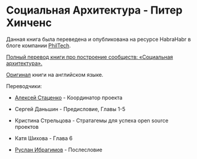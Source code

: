 # Социальная Архитектура - Питер Хинченс

Данная книга была переведена и опубликована на ресурсе HabraHabr в блоге компании [PhilTech](http://go.philtech.ru/).

[Полный перевод книги про построение сообществ: «Социальная архитектура».](https://habrahabr.ru/company/philtech/blog/352390/)

[Оригинал](https://www.gitbook.com/book/hintjens/social-architecture/details) книги на английском языке.

Переводчики:

* [Алексей Стаценко](https://habrahabr.ru/users/MagisterLudi/) - Координатор проекта

* Сергей Даньшин - Предисловие, Главы 1-5

* Кристина Стрельцова - Стратагемы для успеха open source проектов

* Катя Шихова - Глава 6

* [Руслан Ибрагимов](https://ruslan.ibragimov.by/) - Послесловие



